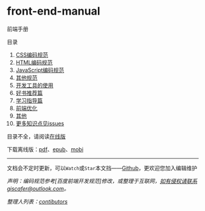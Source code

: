 
# front-end-manual

前端手册

目录

 1. [CSS编码规范][1]
 2. [HTML编码规范][2]
 3. [JavaScript编码规范][3]
 4. [其他规范][4]
 5. [开发工具的使用][5]
 6. [好书推荐篇][6]
 7. [学习指导篇][7]
 8. [前端优化][8]
 9. [其他][9]
 9. [更多知识点见issues](https://github.com/giscafer/front-end-manual/issues/2)

目录不全，请阅读[在线版](https://giscafer.gitbooks.io/front-end-manual/content/)

下载离线版：[pdf](https://www.gitbook.com/download/pdf/book/giscafer/front-end-manual)、[epub](https://www.gitbook.com/download/epub/book/giscafer/front-end-manual)、[mobi](https://www.gitbook.com/download/mobi/book/giscafer/front-end-manual)


---

文档会不定时更新，可以`Watch`或`Star`本文挡——[Github](https://github.com/giscafer/front-end-manual)，更欢迎您加入编辑维护

*声明：编码规范参考[百度前端开发规范]修改，或整理于互联网，如有侵权请联系giscafer@outlook.com。*

*整理人列表：[contibutors](https://github.com/giscafer/front-end-manual/graphs/contributors)*


  [1]: css-style-guide.md
  [2]: html-style-guide.md
  [3]: javascript-style-guide.md
  [4]: other-style-guide.md
  [5]: ./devtool/dev-tool-intro.md
  [6]: recommended-books.md
  [7]: study-guide.md
  [8]: web-performance-optimization.md
  [9]: ./other_tech/http-api-design.md